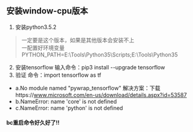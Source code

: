## 安装window-cpu版本  
1. 安装python3.5.2   
  > 一定要是这个版本，如果是其他版本会安装不上    
一配置好环境变量
PYTHON_PATH=E:\Tools\Python35\Scripts;E:\Tools\Python35  

2. 安装tensorflow
输入命令：pip3 install --upgrade tensorflow   
3. 验证
命令：import tensorflow as tf 
- a.No module named "pywrap_tensorflow"
解决方案：下载https://www.microsoft.com/en-us/download/details.aspx?id=53587
- b.NameError: name 'core' is not defined
- c.NameError: name 'python' is not defined
#### bc重启命令好久好了!!
